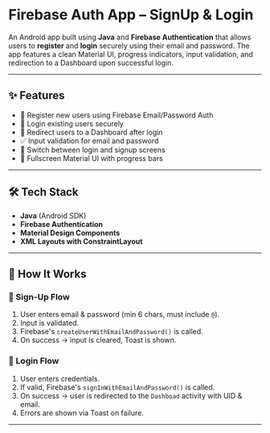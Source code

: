 # Firebase Auth App – SignUp & Login

An Android app built using **Java** and **Firebase Authentication** that allows users to **register** and **login** securely using their email and password. The app features a clean Material UI, progress indicators, input validation, and redirection to a Dashboard upon successful login.

---

## ✨ Features

- 📧 Register new users using Firebase Email/Password Auth
- 🔐 Login existing users securely
- 🧭 Redirect users to a Dashboard after login
- ✅ Input validation for email and password
- 🔄 Switch between login and signup screens
- 📱 Fullscreen Material UI with progress bars

---


## 🛠 Tech Stack

- **Java** (Android SDK)
- **Firebase Authentication**
- **Material Design Components**
- **XML Layouts with ConstraintLayout**

---

## 🧠 How It Works

### 🔹 Sign-Up Flow
1. User enters email & password (min 6 chars, must include `@`).
2. Input is validated.
3. Firebase's `createUserWithEmailAndPassword()` is called.
4. On success → input is cleared, Toast is shown.

### 🔹 Login Flow
1. User enters credentials.
2. If valid, Firebase's `signInWithEmailAndPassword()` is called.
3. On success → user is redirected to the `Dashboad` activity with UID & email.
4. Errors are shown via Toast on failure.

---

